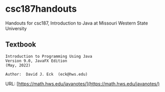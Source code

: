 # csc187handouts
Handouts for csc187, Introduction to Java at Missouri Western State University

## Textbook

    Introduction to Programming Using Java
    Version 9.0, JavaFX Edition
    (May, 2022)

    Author:  David J. Eck  (eck@hws.edu)

URL: [https://math.hws.edu/javanotes/](https://math.hws.edu/javanotes/)

